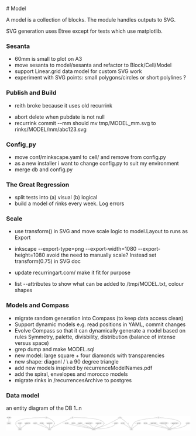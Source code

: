 # Model

A model is a collection of blocks. The module handles outputs to SVG.

SVG generation uses Etree except for tests which use matplotlib.

### Sesanta
- 60mm is small to plot on A3
- move sesanta to model/sesanta and refactor to Block/Cell/Model
- support Linear.grid data model for custom SVG work
- experiment with SVG points: small polygons/circles or short polylines ?

### Publish and Build
+ reith broke because it uses old recurrink
- abort delete when pubdate is not null
- recurrink commit --mm should mv tmp/MODEL_mm.svg to rinks/MODEL/mm/abc123.svg

### Config_py
- move conf/minkscape.yaml to cell/ and remove from config.py
- as a new installer i want to change config.py to suit my environment
- merge db and config.py

### The Great Regression
- split tests into (a) visual (b) logical
- build a model of rinks every week. Log errors 

### Scale 
- use transform() in SVG and move scale logic to model.Layout to runs as Export
- inkscape --export-type=png --export-width=1080 --export-height=1080 
  avoid the need to manually scale? Instead set transform(0.75) in SVG doc

- update recurringart.com/ make it fit for purpose
- list --attributes to show what can be added to /tmp/MODEL.txt, colour shapes

### Models and Compass
- migrate random generation into Compass (to keep data access clean)
- Support dynamic models e.g. read positions in YAML, commit changes 
- Evolve Compass so that it can dynamically generate a model based on rules
  Symmetry, palette, divisbility, distribution (balance of intense versus space)
- grep dump and make MODEL.sql
- new model: large square + four diamonds with transparencies 
- new shape: diagonl / \ a 90 degree triangle
- add new models inspired by recurrenceModelNames.pdf
- add the spiral, envelopes and morocco models
- migrate rinks in /recurrencesArchive to postgres

### Data model
an entity diagram of the DB 1..n

![](../tutorial/dbentity.svg)
